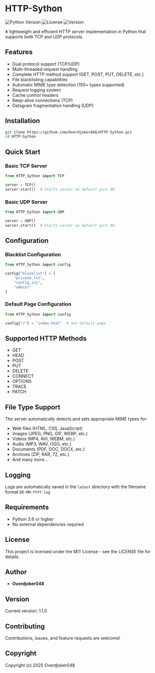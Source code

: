 # HTTP-Sython
![Python Version](https://img.shields.io/badge/Python-3.6+-blue.svg)
![License](https://img.shields.io/badge/License-MIT-green.svg)
![Version](https://img.shields.io/badge/Version-1.1.0-yellow)

A lightweight and efficient HTTP server implementation in Python that supports both TCP and UDP protocols.

## Features

- Dual protocol support (TCP/UDP)
- Multi-threaded request handling
- Complete HTTP method support (GET, POST, PUT, DELETE, etc.)
- File blacklisting capabilities
- Automatic MIME type detection (150+ types supported)
- Request logging system
- Cache control headers
- Keep-alive connections (TCP)
- Datagram fragmentation handling (UDP)

## Installation

```bash
git clone https://github.com/Overdjoker048/HTTP-Sython.git
cd HTTP-Sython
```

## Quick Start

### Basic TCP Server

```python
from HTTP_Sython import TCP

server = TCP()
server.start()  # Starts server on default port 80
```

### Basic UDP Server

```python
from HTTP_Sython import UDP

server = UDP()
server.start()  # Starts server on default port 80
```

## Configuration

### Blacklist Configuration

```python
from HTTP_Sython import config

config["blacklist"] = [
    "private.txt",
    "config.ini",
    "admin/"
]
```

### Default Page Configuration

```python
from HTTP_Sython import config

config["/"] = "index.html"  # Set default page
```

## Supported HTTP Methods

- GET
- HEAD
- POST
- PUT
- DELETE
- CONNECT
- OPTIONS
- TRACE
- PATCH

## File Type Support

The server automatically detects and sets appropriate MIME types for:
- Web files (HTML, CSS, JavaScript)
- Images (JPEG, PNG, GIF, WEBP, etc.)
- Videos (MP4, AVI, WEBM, etc.)
- Audio (MP3, WAV, OGG, etc.)
- Documents (PDF, DOC, DOCX, etc.)
- Archives (ZIP, RAR, 7Z, etc.)
- And many more...

## Logging

Logs are automatically saved in the `latest` directory with the filename format `DD-MM-YYYY.log`

## Requirements

- Python 3.6 or higher
- No external dependencies required

## License

This project is licensed under the MIT License - see the LICENSE file for details.

## Author

- **Overdjoker048**

## Version

Current version: 1.1.0

## Contributing

Contributions, issues, and feature requests are welcome!

## Copyright

Copyright (c) 2025 Overdjoker048